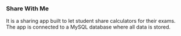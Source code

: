 <h3>Share With Me</h3>

It is a sharing app built to let student share calculators for their exams.
<br/>
The app is connected to a MySQL database where all data is stored.
